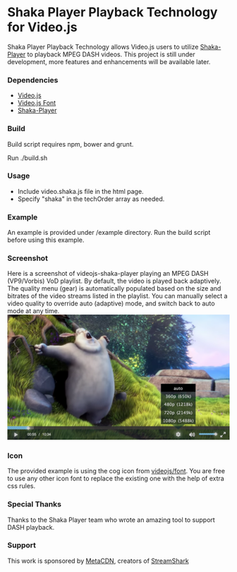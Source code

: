 # Shaka Player Playback Technology for Video.js 

Shaka Player Playback Technology allows Video.js users to utilize [Shaka-Player](https://github.com/google/shaka-player) to playback MPEG DASH videos. This project is still under development, more features and enhancements will be available later.

### Dependencies
  - [Video.js](https://github.com/videojs)
  - [Video.js Font](https://github.com/videojs/font)
  - [Shaka-Player](https://github.com/google/shaka-player)

### Build
Build script requires npm, bower and grunt.

Run ./build.sh

### Usage
  - Include video.shaka.js file in the html page.
  - Specify "shaka" in the techOrder array as needed.
  
### Example
An example is provided under /example directory. Run the build script before using this example.

### Screenshot
Here is a screenshot of videojs-shaka-player playing an MPEG DASH (VP9/Vorbis) VoD playlist. By default, the video is played back adaptively. The quality menu (gear) is automatically populated based on the size and bitrates of the video streams listed in the playlist. You can manually select a video quality to override auto (adaptive) mode, and switch back to auto mode at any time.
![Screenshot](example/screenshot.png)

### Icon
The provided example is using the cog icon from [videojs/font](https://github.com/videojs/font). You are free to use any other icon font to replace the existing one with the help of extra css rules.

### Special Thanks
Thanks to the Shaka Player team who wrote an amazing tool to support DASH playback.

### Support
This work is sponsored by [MetaCDN](http://www.metacdn.com), creators of [StreamShark](https://streamshark.io)
